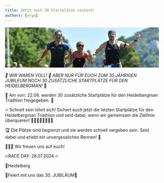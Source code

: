 ```yaml
---
title: Jetzt noch 30 Startplätze sichern!
authors: [orga]
---
```


![Staffel](/img/banner/Staffel.jpg)

*🥳 WIR WAREN VOLL! 🥳 ABER NUR FÜR EUCH ZUM 30 JÄHRIGEN JUBILEUM NOCH 30 ZUSÄTZLICHE STARTPLÄTZE FÜR DEN HEIDELBERGMAN!* 🎉

📅  Am vorr. 22.06. werden 30 zusätzliche Startplätze für den Heidelbergman Triathlon freigegeben. 🚨

🔥 Schnell sein lohnt sich! Sichert euch jetzt die letzten Startplätze für den Heidelbergman Triathlon und seid dabei, wenn wir gemeinsam die Ziellinie überqueren! 🏊🏻🚴🏽‍♂️🏃🏼‍♀️

🏆 Die Plätze sind begrenzt und sie werden schnell vergeben sein. Seid dabei und erlebt ein unvergessliches Rennen! 🏁

🎉🎉🎉 Wir freuen uns auf euch!

🔥RACE DAY: 28.07.2024 🔥 

📍Heidelberg 

🚀Feiert mit uns das 30. JUBILÄUM🚀
